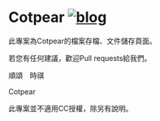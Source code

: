 # Cotpear [![blog](https://img.shields.io/badge/follow-blog-orange.svg)](https://www.cotpear.com)

此專案為Cotpear的檔案存檔、文件儲存頁面。

若您有任何建議，歡迎Pull requests給我們。

順頌　時祺

Cotpear

此專案並不適用CC授權，除另有說明。

